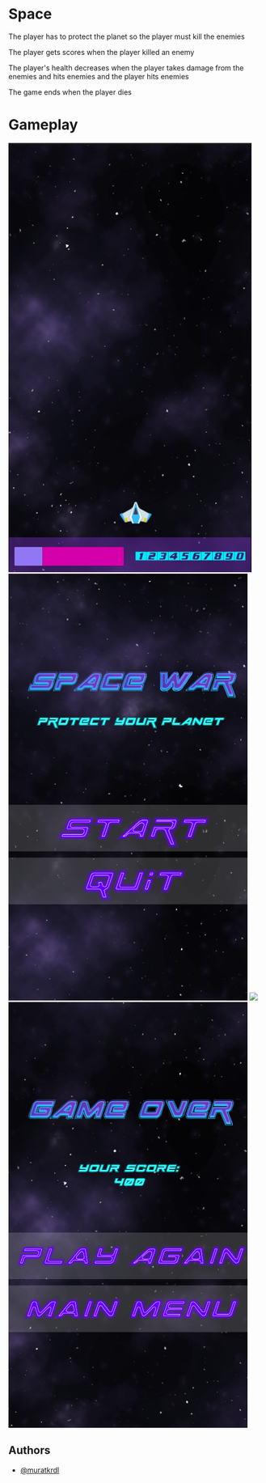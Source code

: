 
# Space

The player has to protect the planet so the player must kill the enemies

The player gets scores when the player killed an enemy

The player's health decreases when the player takes damage from the enemies and hits enemies and the player hits enemies

The game ends when the player dies


# Gameplay

<img src="https://github.com/muratkrdl/Space/blob/main/Picture.png" width="auto">


<img src="https://github.com/muratkrdl/Space/blob/main/MainMenu.png" width="auto">


<img src="https://github.com/muratkrdl/Space/blob/main/Gameplay.gif" width="465">


<img src="https://github.com/muratkrdl/Space/blob/main/GameOver.png" width="auto">


## Authors

- [@muratkrdl](https://github.com/muratkrdl)

